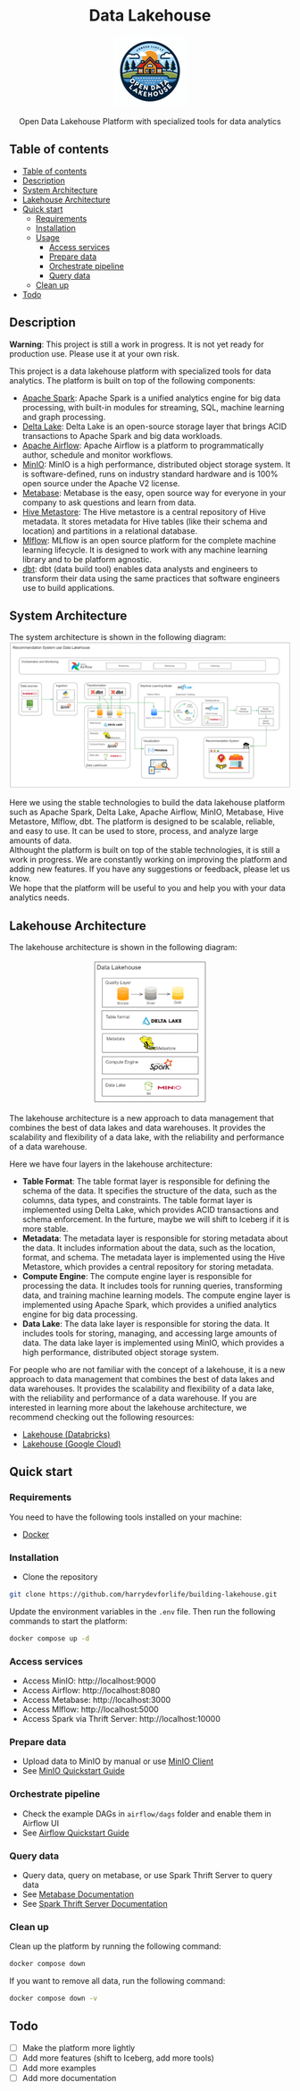<h1 align="center">Data Lakehouse</h1>
<p align="center">
    <img src=".images/logo.jpg" alt="Logo" height="128" width="128"/>
</p>
<p align="center">
    Open Data Lakehouse Platform with specialized tools for data analytics
</p>

<a name="table-of-contents"></a>
## Table of contents
-   [Table of contents](#table-of-contents)
-   [Description](#description)
-   [System Architecture](#system-architecture)
-   [Lakehouse Architecture](#lakehouse-architecture)
-   [Quick start](#quick-start)
    -   [Requirements](#requirements)
    -   [Installation](#installation)
    -   [Usage](#usage)
        -   [Access services](#access-services)
        -   [Prepare data](#prepare-data)
        -   [Orchestrate pipeline](#orchestrate-pipeline)
        -   [Query data](#query-data)
    -   [Clean up](#clean-up)
-   [Todo](#todo)


<a name="description"></a>
## Description
**Warning**: This project is still a work in progress. It is not yet ready for production use. Please use it at your own risk.  

This project is a data lakehouse platform with specialized tools for data analytics. The platform is built on top of the following components:
- [Apache Spark](https://spark.apache.org/): Apache Spark is a unified analytics engine for big data processing, with built-in modules for streaming, SQL, machine learning and graph processing.
- [Delta Lake](https://delta.io/): Delta Lake is an open-source storage layer that brings ACID transactions to Apache Spark and big data workloads.
- [Apache Airflow](https://airflow.apache.org/): Apache Airflow is a platform to programmatically author, schedule and monitor workflows.
- [MinIO](https://min.io/): MinIO is a high performance, distributed object storage system. It is software-defined, runs on industry standard hardware and is 100% open source under the Apache V2 license.
- [Metabase](https://www.metabase.com/): Metabase is the easy, open source way for everyone in your company to ask questions and learn from data.
- [Hive Metastore](https://cwiki.apache.org/confluence/display/Hive/Hive+Metastore): The Hive metastore is a central repository of Hive metadata. It stores metadata for Hive tables (like their schema and location) and partitions in a relational database.
- [Mlflow](https://mlflow.org/): MLflow is an open source platform for the complete machine learning lifecycle. It is designed to work with any machine learning library and to be platform agnostic.
- [dbt](https://www.getdbt.com/): dbt (data build tool) enables data analysts and engineers to transform their data using the same practices that software engineers use to build applications.


<a name="system-architecture"></a>
## System Architecture
The system architecture is shown in the following diagram:
![lakehouse](./.images/Data-System-Architecture.png)

Here we using the stable technologies to build the data lakehouse platform such as Apache Spark, Delta Lake, Apache Airflow, MinIO, Metabase, Hive Metastore, Mlflow, dbt. The platform is designed to be scalable, reliable, and easy to use. It can be used to store, process, and analyze large amounts of data.  
Althought the platform is built on top of the stable technologies, it is still a work in progress. We are constantly working on improving the platform and adding new features. If you have any suggestions or feedback, please let us know.  
We hope that the platform will be useful to you and help you with your data analytics needs.

<a name="lakehouse-architecture"></a>
## Lakehouse Architecture
The lakehouse architecture is shown in the following diagram:
<p align="center">
    <img src=".images/Lakehouse-Architecture.png" alt="Lakehouse-Architecture" height="258" width=""/>
</p>
The lakehouse architecture is a new approach to data management that combines the best of data lakes and data warehouses. It provides the scalability and flexibility of a data lake, with the reliability and performance of a data warehouse.

Here we have four layers in the lakehouse architecture:
- **Table Format**: The table format layer is responsible for defining the schema of the data. It specifies the structure of the data, such as the columns, data types, and constraints. The table format layer is implemented using Delta Lake, which provides ACID transactions and schema enforcement. In the furture, maybe we will shift to Iceberg if it is more stable.
- **Metadata**: The metadata layer is responsible for storing metadata about the data. It includes information about the data, such as the location, format, and schema. The metadata layer is implemented using the Hive Metastore, which provides a central repository for storing metadata.
- **Compute Engine**: The compute engine layer is responsible for processing the data. It includes tools for running queries, transforming data, and training machine learning models. The compute engine layer is implemented using Apache Spark, which provides a unified analytics engine for big data processing.
- **Data Lake**: The data lake layer is responsible for storing the data. It includes tools for storing, managing, and accessing large amounts of data. The data lake layer is implemented using MinIO, which provides a high performance, distributed object storage system.

For people who are not familiar with the concept of a lakehouse, it is a new approach to data management that combines the best of data lakes and data warehouses. It provides the scalability and flexibility of a data lake, with the reliability and performance of a data warehouse.
If you are interested in learning more about the lakehouse architecture, we recommend checking out the following resources:
- [Lakehouse (Databricks)](https://docs.databricks.com/en/lakehouse/index.html)
- [Lakehouse (Google Cloud)](https://cloud.google.com/discover/what-is-a-data-lakehouse)

<a name="quick-start"></a>
## Quick start

<a name="requirements"></a>
### Requirements
You need to have the following tools installed on your machine:
- [Docker](https://www.docker.com/)

<a name="installation"></a>
### Installation
- Clone the repository
```bash
git clone https://github.com/harrydevforlife/building-lakehouse.git
```

Update the environment variables in the `.env` file.
Then run the following commands to start the platform:
```bash
docker compose up -d
```

<a name="access-services"></a>
### Access services
- Access MinIO: http://localhost:9000
- Access Airflow: http://localhost:8080
- Access Metabase: http://localhost:3000
- Access Mlflow: http://localhost:5000
- Access Spark via Thrift Server: http://localhost:10000

<a name="prepare-data"></a>
### Prepare data
- Upload data to MinIO by manual or use [MinIO Client](https://docs.min.io/docs/minio-client-quickstart-guide.html)
- See [MinIO Quickstart Guide](https://docs.min.io/docs/minio-quickstart-guide.html)

<a name="orchestration-pipeline"></a>
### Orchestrate pipeline
- Check the example DAGs in `airflow/dags` folder and enable them in Airflow UI
- See [Airflow Quickstart Guide](https://airflow.apache.org/docs/apache-airflow/stable/start/local.html)

<a name="query-data"></a>
### Query data
- Query data, query on metabase, or use Spark Thrift Server to query data
- See [Metabase Documentation](https://www.metabase.com/docs/latest/)
- See [Spark Thrift Server Documentation](https://spark.apache.org/docs/latest/sql-distributed-sql-engine.html)

<a name="cleanup"></a>
### Clean up
Clean up the platform by running the following command:
```bash
docker compose down
```
If you want to remove all data, run the following command:
```bash
docker compose down -v
```

<a name="todo"></a>
## Todo
- [ ] Make the platform more lightly
- [ ] Add more features (shift to Iceberg, add more tools)
- [ ] Add more examples
- [ ] Add more documentation
